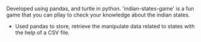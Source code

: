 Developed using pandas, and turtle in python.
'indian-states-game' is a fun game that you can pllay to check your knowledge about the indian states.

- Used pandas to store, retrieve the manipulate data related to states with the help of a CSV file.
